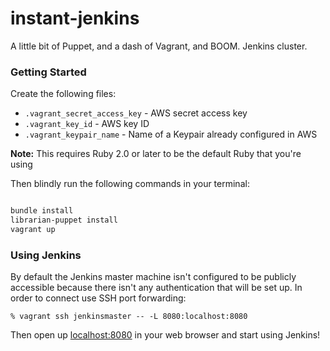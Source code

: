 instant-jenkins
=====================

A little bit of Puppet, and a dash of Vagrant, and BOOM. Jenkins cluster.


### Getting Started

Create the following files:

 * `.vagrant_secret_access_key` - AWS secret access key
 * `.vagrant_key_id` - AWS key ID
 * `.vagrant_keypair_name` - Name of a Keypair already configured in AWS


**Note:** This requires Ruby 2.0 or later to be the default Ruby that you're
using

Then blindly run the following commands in your terminal:

```bash

bundle install
librarian-puppet install
vagrant up

```

### Using Jenkins

By default the Jenkins master machine isn't configured to be publicly
accessible because there isn't any authentication that will be set up. In order
to connect use SSH port forwarding:

    % vagrant ssh jenkinsmaster -- -L 8080:localhost:8080

Then open up [localhost:8080](http://localhost:8080/) in your web browser and
start using Jenkins!
